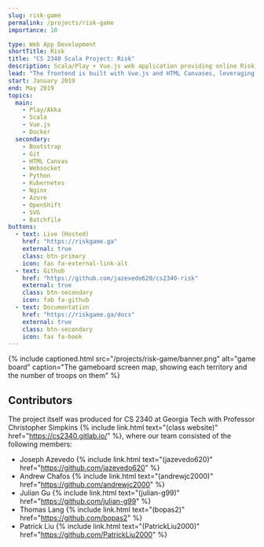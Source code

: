 ```yaml
---
slug: risk-game
permalink: /projects/risk-game
importance: 10

type: Web App Development
shortTitle: Risk
title: "CS 2340 Scala Project: Risk"
description: Scala/Play + Vue.js web application providing online Risk, produced for CS 2340 with Professor Simpkins
lead: "The frontend is built with Vue.js and HTML Canvases, leveraging the Javascript canvas library <a href=\"https://konvajs.org/\" target=\"_blank\" rel=\"noopener\">Konva</a>, while the backend is built with Play Framework and Akka in Scala. The two sides communicate over a Websocket connection, and the backend features a <a href=\"https://riskgame.ga/docs#map-ingestion\" target=\"_blank\" rel=\"noopener\">custom SVG map ingestion pipeline</a> written in Python."
start: January 2019
end: May 2019
topics:
  main:
    - Play/Akka
    - Scala
    - Vue.js
    - Docker
  secondary:
    - Bootstrap
    - Git
    - HTML Canvas
    - Websocket
    - Python
    - Kubernetes
    - Nginx
    - Azure
    - OpenShift
    - SVG
    - Batchfile
buttons:
  - text: Live (Hosted)
    href: "https://riskgame.ga"
    external: true
    class: btn-primary
    icon: fas fa-external-link-alt
  - text: Github
    href: "https://github.com/jazevedo620/cs2340-risk"
    external: true
    class: btn-secondary
    icon: fab fa-github
  - text: Documentation
    href: "https://riskgame.ga/docs"
    external: true
    class: btn-secondary
    icon: fas fa-book
---
```


{% include captioned.html src="/projects/risk-game/banner.png" alt="game board" caption="The gameboard screen map, showing each territory and the number of troops on them" %}

## Contributors

The project itself was produced for CS 2340 at Georgia Tech with Professor Christopher Simpkins {% include link.html text="(class website)" href="https://cs2340.gitlab.io/" %}, where our team consisted of the following members:

- Joseph Azevedo {% include link.html text="(jazevedo620)" href="https://github.com/jazevedo620" %}
- Andrew Chafos {% include link.html text="(andrewjc2000)" href="https://github.com/andrewjc2000" %}
- Julian Gu {% include link.html text="(julian-g99)" href="https://github.com/julian-g99" %}
- Thomas Lang {% include link.html text="(bopas2)" href="https://github.com/bopas2" %}
- Patrick Liu {% include link.html text="(PatrickLiu2000)" href="https://github.com/PatrickLiu2000" %}

